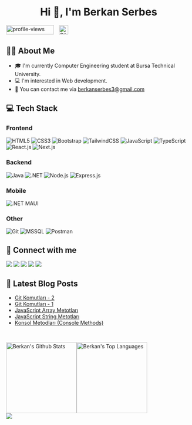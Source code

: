 <h1 align="center">Hi 👋, I'm Berkan Serbes</h1>

<img src="https://komarev.com/ghpvc/?username=berkanserbes&label=Profile%20views&color=0047AB&style=plastic?" alt="profile-views" height=25px, width=130px/> <a href="https://github.com/berkanserbes?tab=followers"><img alt="Github Followers" src="https://img.shields.io/github/followers/berkanserbes?style=social" style="height:25px; margin-left: 10px"></a>

## :man_technologist: About Me

- :mortar_board: I'm currently Computer Engineering student at Bursa Technical University.
- :computer: I'm interested in Web development.
- :envelope_with_arrow: You can contact me via [berkanserbes3@gmail.com](mailto:berkanserbes3@gmail.com)

## :computer: Tech Stack
### Frontend 

![HTML5](https://img.shields.io/badge/HTML5%20-%23E34F26.svg?style=for-the-badge&logo=html5&logoColor=white)
![CSS3](https://img.shields.io/badge/CSS%20-%231572B6.svg?style=for-the-badge&logo=css3&logoColor=white)
![Bootstrap](https://img.shields.io/badge/Bootstrap-563D7C?style=for-the-badge&logo=bootstrap&logoColor=white)
![TailwindCSS](https://img.shields.io/badge/Tailwind_CSS-38B2AC?style=for-the-badge&logo=tailwind-css&logoColor=white)
![JavaScript](https://img.shields.io/badge/JavaScript%20-%23F7DF1E.svg?style=for-the-badge&logo=javascript&logoColor=black)
![TypeScript](https://img.shields.io/badge/typescript-%23007ACC.svg?style=for-the-badge&logo=typescript&logoColor=white)
![React.js](https://img.shields.io/badge/-React.Js-61DAFB?logo=react&logoColor=bluek&labelColor=black&color=black&style=for-the-badge)
![Next.js](https://img.shields.io/badge/Next.js-black?style=for-the-badge&logo=next.js&logoColor=white)

### Backend 
![Java](https://img.shields.io/badge/Java-ED8B00?style=for-the-badge&logoColor=white)
![.NET](https://img.shields.io/badge/.NET-5C2D91?style=for-the-badge&logo=.net&logoColor=white)
![Node.js](https://img.shields.io/badge/Node.js-43853D?style=for-the-badge&logo=node.js&logoColor=white)
![Express.js](https://img.shields.io/badge/Express.js-404D59?style=for-the-badge&logo=express&color=white&logoColor=black)

### Mobile 
![.NET MAUI](https://img.shields.io/badge/.NET%20MAUI-grey?style=for-the-badge&color=purple)

### Other
![Git](https://img.shields.io/badge/git-%23F05033.svg?style=for-the-badge&logo=git&logoColor=white)
![MSSQL](https://img.shields.io/badge/Microsoft_SQL_Server-CC2927?style=for-the-badge&logo=microsoft-sql-server&logoColor=white)
![Postman](https://img.shields.io/badge/Postman-FF6C37?style=for-the-badge&logo=postman&logoColor=white)

## :eyes: Connect with me

<p align="left"> 
    <a href="https://www.linkedin.com/in/berkanserbes" target="_blank" rel="noreferrer"><img src="https://img.shields.io/badge/linkedin-%230077B5.svg?&style=for-the-badge&logo=linkedin&logoColor=white"/></a>  
    <a href="http://www.medium.com/@berkanserbes" target="_blank" rel="noreferrer"><img src="https://img.shields.io/badge/Medium-12100E?style=for-the-badge&logo=medium&logoColor=white" /></a>
    <a href="https://leetcode.com/berkanserbes/" target="_blank" rel="noreferrer"><img src="https://img.shields.io/badge/LeetCode-000000?style=for-the-badge&logo=LeetCode&logoColor=#d16c06"  /></a>
    <a href="https://stackoverflow.com/users/13417979/berkan-serbes" target="_blank" rel="noreferrer"><img src="https://img.shields.io/badge/stackoverflow-FE7A16?style=for-the-badge&logo=stackoverflow&logoColor=white" /></a>
    <a href="mailto:berkanserbes3@gmail.com" target="_blank"><img src="https://img.shields.io/badge/Gmail-D14836?style=for-the-badge&logo=gmail&logoColor=white" /></a>
</p>

## :pencil: Latest Blog Posts
<!-- BLOG-POST-LIST:START -->
- [Git Komutları - 2](https://medium.com/@berkanserbes/git-komutlar%C4%B1-2-f8df257aa791?source=rss-6300fe4bff09------2)
- [Git Komutları - 1](https://medium.com/@berkanserbes/git-komutlar%C4%B1-1-b43b85380fb8?source=rss-6300fe4bff09------2)
- [JavaScript Array Metotları](https://medium.com/@berkanserbes/javascript-array-metotlar%C4%B1-7e6d425b1bb3?source=rss-6300fe4bff09------2)
- [JavaScript String Metotları](https://medium.com/@berkanserbes/javascript-string-metotlar%C4%B1-e2f51e7a7040?source=rss-6300fe4bff09------2)
- [Konsol Metodları &lpar;Console Methods&rpar;](https://medium.com/@berkanserbes/konsol-metodlar%C4%B1-console-methods-9ab6d6d7e6b5?source=rss-6300fe4bff09------2)
<!-- BLOG-POST-LIST:END -->

<br>

<img alt="Berkan's Github Stats" src="https://github-readme-stats-berkanserbes.vercel.app/api/?username=berkanserbes&show_icons=true&include_all_commits=true&count_private=true&theme=react&hide_border=true&bg_color=1F222E&title_color=0891b2&icon_color=0891b2" height="192px"/><img alt="Berkan's Top Languages" src="https://github-readme-stats-berkanserbes.vercel.app//api/top-langs/?username=berkanserbes&langs_count=8&layout=compact&theme=react&hide_border=true&bg_color=1F222E&title_color=0891b2&icon_color=0891b2" height="192px"/><img src="https://github-readme-streak-stats.herokuapp.com/?user=berkanserbes&stroke=ffffff&background=1c1917&ring=0891b2&fire=0891b2&currStreakNum=ffffff&currStreakLabel=0891b2&sideNums=ffffff&sideLabels=ffffff&dates=ffffff&hide_border=true" style="display:block;margin-left:auto; margin-right:auto;"/>
